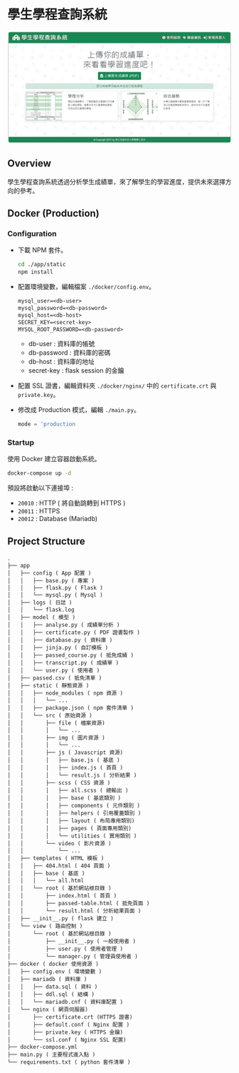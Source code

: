# 學生學程查詢系統

![overview](Overview.png)

## Overview

學生學程查詢系統透過分析學生成績單，來了解學生的學習進度，提供未來選擇方向的參考。

## Docker (Production)

### Configuration

- 下載 NPM 套件。

    ```bash
    cd ./app/static
    npm install
    ```

- 配置環境變數，編輯檔案 `./docker/config.env`。

    ```text
    mysql_user=<db-user>
    mysql_password=<db-password>
    mysql_host=<db-host>
    SECRET_KEY=<secret-key>
    MYSQL_ROOT_PASSWORD=<db-password>
    ```

  - db-user : 資料庫的帳號
  - db-password : 資料庫的密碼
  - db-host : 資料庫的地址
  - secret-key : flask session 的金鑰

- 配置 SSL 證書，編輯資料夾 `./docker/nginx/` 中的 `certificate.crt` 與 `private.key`。

- 修改成 Production 模式，編輯 `./main.py`。

    ```python
    mode = 'production
    ```

### Startup

使用 Docker 建立容器啟動系統。

```bash
docker-compose up -d
```

預設將啟動以下連接埠 :

- `20010` : HTTP ( 將自動跳轉到 HTTPS )
- `20011` : HTTPS
- `20012` : Database (Mariadb)

## Project Structure

```text
.
├── app
│   ├── config ( App 配置 )
│   │   ├── base.py ( 專案 )
│   │   ├── flask.py ( Flask )
│   │   └── mysql.py ( Mysql )
│   ├── logs ( 日誌 )
│   │   └── flask.log
│   ├── model ( 模型 )
│   │   ├── analyse.py ( 成績單分析 )
│   │   ├── certificate.py ( PDF 證書製作 )
│   │   ├── database.py ( 資料庫 )
│   │   ├── jinja.py ( 自訂模板 )
│   │   ├── passed_course.py ( 抵免成績 )
│   │   ├── transcript.py ( 成績單 )
│   │   └── user.py ( 使用者 )
│   ├── passed.csv ( 抵免清單 )
│   ├── static ( 靜態資源 )
│   │   ├── node_modules ( npm 資源 )
│   │   │   └── ...
│   │   ├── package.json ( npm 套件清單 )
│   │   └── src ( 原始資源 )
│   │       ├── file ( 檔案資源)
│   │       │   └── ...
│   │       ├── img ( 圖片資源 )
│   │       │   └── ...
│   │       ├── js ( Javascript 資源)
│   │       │   ├── base.js ( 基底 )
│   │       │   ├── index.js ( 首頁 )
│   │       │   └── result.js ( 分析結果 )
│   │       ├── scss ( CSS 資源 )
│   │       │   ├── all.scss ( 總輸出 )
│   │       │   ├── base ( 基底類別 )
│   │       │   ├── components ( 元件類別 )
│   │       │   ├── helpers ( 引用覆蓋類別 )
│   │       │   ├── layout ( 布局專用類別)
│   │       │   ├── pages ( 頁面專用類別)
│   │       │   └── utilities ( 實用類別 )
│   │       └── video ( 影片資源 )
│   │           └── ...
│   ├── templates ( HTML 模板 )
│   │   ├── 404.html ( 404 頁面 )
│   │   ├── base ( 基底 )
│   │   │   └── all.html
│   │   └── root ( 基於網站根目錄 )
│   │       ├── index.html ( 首頁 )
│   │       ├── passed-table.html ( 抵免頁面 )
│   │       └── result.html ( 分析結果頁面 )
│   ├── __init__.py ( flask 建立 )
│   └── view ( 路由控制 )
│       └── root ( 基於網站根目錄 )
│           ├── __init__.py ( 一般使用者 )
│           ├── user.py ( 使用者管理 )
│           └── manager.py ( 管理員使用者 )
├── docker ( docker 使用資源 )
│   ├── config.env ( 環境變數 )
│   ├── mariadb ( 資料庫 )
│   │   ├── data.sql ( 資料 )
│   │   ├── ddl.sql ( 結構 )
│   │   └── mariadb.cnf ( 資料庫配置 )
│   └── nginx ( 網頁伺服器)
│       ├── certificate.crt (HTTPS 證書)
│       ├── default.conf ( Nginx 配置 )
│       ├── private.key ( HTTPS 金鑰)
│       └── ssl.conf ( Nginx SSL 配置)
├── docker-compose.yml
├── main.py ( 主要程式進入點 )
└── requirements.txt ( python 套件清單 )
```
